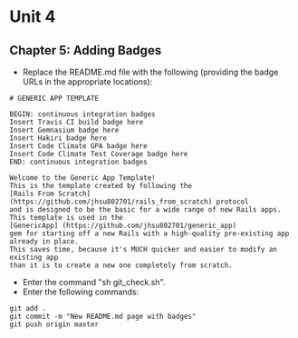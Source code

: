 # Unit 4
## Chapter 5: Adding Badges

* Replace the README.md file with the following (providing the badge URLs in the appropriate locations):
```
# GENERIC APP TEMPLATE

BEGIN: continuous integration badges
Insert Travis CI build badge here
Insert Gemnasium badge here
Insert Hakiri badge here
Insert Code Climate GPA badge here
Insert Code Climate Test Coverage badge here
END: continuous integration badges

Welcome to the Generic App Template!
This is the template created by following the 
[Rails From Scratch] (https://github.com/jhsu802701/rails_from_scratch) protocol 
and is designed to be the basic for a wide range of new Rails apps.
This template is used in the 
[GenericApp] (https://github.com/jhsu802701/generic_app)
gem for starting off a new Rails with a high-quality pre-existing app already in place.
This saves time, because it's MUCH quicker and easier to modify an existing app 
than it is to create a new one completely from scratch.
```
* Enter the command "sh git_check.sh".
* Enter the following commands:
```
git add .
git commit -m "New README.md page with badges"
git push origin master
```
